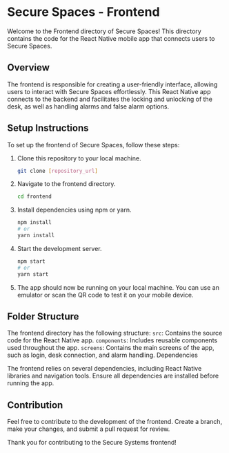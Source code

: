 # Secure Spaces - Frontend

Welcome to the Frontend directory of Secure Spaces! This directory contains the code for the React Native mobile app that connects users to Secure Spaces.

## Overview

The frontend is responsible for creating a user-friendly interface, allowing users to interact with Secure Spaces effortlessly. This React Native app connects to the backend and facilitates the locking and unlocking of the desk, as well as handling alarms and false alarm options.

## Setup Instructions

To set up the frontend of Secure Spaces, follow these steps:

1. Clone this repository to your local machine.

   ```bash
   git clone [repository_url]
   ```

2. Navigate to the frontend directory.

   ```bash
   cd frontend
   ```

3. Install dependencies using npm or yarn.

   ```bash
   npm install
   # or
   yarn install
   ```

4. Start the development server.

   ```bash
   npm start
   # or
   yarn start
   ```

5. The app should now be running on your local machine. You can use an emulator or scan the QR code to test it on your mobile device.

## Folder Structure

The frontend directory has the following structure:
`src`: Contains the source code for the React Native app.
`components`: Includes reusable components used throughout the app.
`screens`: Contains the main screens of the app, such as login, desk connection, and alarm handling.
Dependencies

The frontend relies on several dependencies, including React Native libraries and navigation tools. Ensure all dependencies are installed before running the app.

## Contribution

Feel free to contribute to the development of the frontend. Create a branch, make your changes, and submit a pull request for review.

Thank you for contributing to the Secure Systems frontend!
